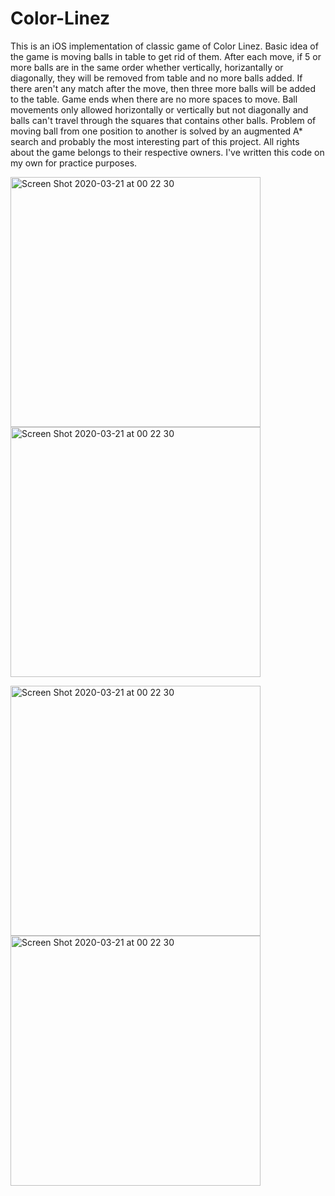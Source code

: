 # Color-Linez
This is an iOS implementation of classic game of Color Linez. Basic idea of the game is moving balls in table to get rid of
them. After each move, if 5 or more balls are in the same order whether vertically, horizantally or diagonally, they will be
removed from table and no more balls added. If there aren't any match after the move, then three more balls will be added to
the table. Game ends when there are no more spaces to move. Ball movements only allowed horizontally or vertically but not 
diagonally and balls can't travel through the squares that contains other balls. Problem of moving ball from one position to 
another is solved by an augmented A* search and probably the most interesting part of this project. All rights about the game
belongs to their respective owners. I've written this code on my own for practice purposes.

<img width="400" alt="Screen Shot 2020-03-21 at 00 22 30" src="https://user-images.githubusercontent.com/45623751/77190142-ca2b9700-6ae9-11ea-8872-313f473c340b.PNG">                <img width="400" alt="Screen Shot 2020-03-21 at 00 22 30" src="https://user-images.githubusercontent.com/45623751/77190150-cd268780-6ae9-11ea-94d2-0e4fc9e94bb1.PNG">

<img width="400" alt="Screen Shot 2020-03-21 at 00 22 30" src="https://user-images.githubusercontent.com/45623751/77190160-cf88e180-6ae9-11ea-99b9-211289387b1f.PNG">                <img width="400" alt="Screen Shot 2020-03-21 at 00 22 30" src="https://user-images.githubusercontent.com/45623751/77190163-d152a500-6ae9-11ea-9285-c4aaca9aeb4c.PNG">
